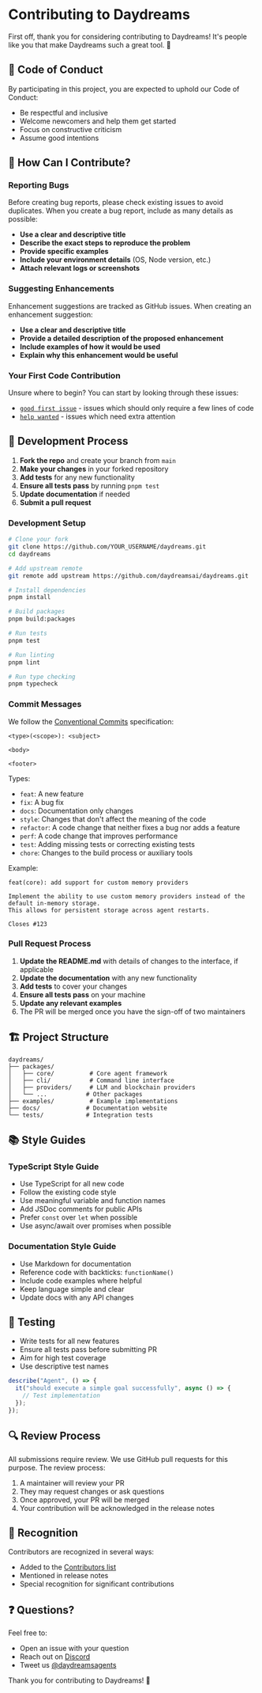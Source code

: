 # Contributing to Daydreams

First off, thank you for considering contributing to Daydreams! It's people like
you that make Daydreams such a great tool. 🎉

## 🤝 Code of Conduct

By participating in this project, you are expected to uphold our Code of
Conduct:

- Be respectful and inclusive
- Welcome newcomers and help them get started
- Focus on constructive criticism
- Assume good intentions

## 🚀 How Can I Contribute?

### Reporting Bugs

Before creating bug reports, please check existing issues to avoid duplicates.
When you create a bug report, include as many details as possible:

- **Use a clear and descriptive title**
- **Describe the exact steps to reproduce the problem**
- **Provide specific examples**
- **Include your environment details** (OS, Node version, etc.)
- **Attach relevant logs or screenshots**

### Suggesting Enhancements

Enhancement suggestions are tracked as GitHub issues. When creating an
enhancement suggestion:

- **Use a clear and descriptive title**
- **Provide a detailed description of the proposed enhancement**
- **Include examples of how it would be used**
- **Explain why this enhancement would be useful**

### Your First Code Contribution

Unsure where to begin? You can start by looking through these issues:

- [`good first issue`](https://github.com/daydreamsai/daydreams/labels/good%20first%20issue) -
  issues which should only require a few lines of code
- [`help wanted`](https://github.com/daydreamsai/daydreams/labels/help%20wanted) -
  issues which need extra attention

## 📝 Development Process

1. **Fork the repo** and create your branch from `main`
2. **Make your changes** in your forked repository
3. **Add tests** for any new functionality
4. **Ensure all tests pass** by running `pnpm test`
5. **Update documentation** if needed
6. **Submit a pull request**

### Development Setup

```bash
# Clone your fork
git clone https://github.com/YOUR_USERNAME/daydreams.git
cd daydreams

# Add upstream remote
git remote add upstream https://github.com/daydreamsai/daydreams.git

# Install dependencies
pnpm install

# Build packages
pnpm build:packages

# Run tests
pnpm test

# Run linting
pnpm lint

# Run type checking
pnpm typecheck
```

### Commit Messages

We follow the [Conventional Commits](https://www.conventionalcommits.org/)
specification:

```
<type>(<scope>): <subject>

<body>

<footer>
```

Types:

- `feat`: A new feature
- `fix`: A bug fix
- `docs`: Documentation only changes
- `style`: Changes that don't affect the meaning of the code
- `refactor`: A code change that neither fixes a bug nor adds a feature
- `perf`: A code change that improves performance
- `test`: Adding missing tests or correcting existing tests
- `chore`: Changes to the build process or auxiliary tools

Example:

```
feat(core): add support for custom memory providers

Implement the ability to use custom memory providers instead of the default in-memory storage.
This allows for persistent storage across agent restarts.

Closes #123
```

### Pull Request Process

1. **Update the README.md** with details of changes to the interface, if
   applicable
2. **Update the documentation** with any new functionality
3. **Add tests** to cover your changes
4. **Ensure all tests pass** on your machine
5. **Update any relevant examples**
6. The PR will be merged once you have the sign-off of two maintainers

## 🏗️ Project Structure

```
daydreams/
├── packages/
│   ├── core/          # Core agent framework
│   ├── cli/           # Command line interface
│   ├── providers/     # LLM and blockchain providers
│   └── ...           # Other packages
├── examples/          # Example implementations
├── docs/             # Documentation website
└── tests/            # Integration tests
```

## 📚 Style Guides

### TypeScript Style Guide

- Use TypeScript for all new code
- Follow the existing code style
- Use meaningful variable and function names
- Add JSDoc comments for public APIs
- Prefer `const` over `let` when possible
- Use async/await over promises when possible

### Documentation Style Guide

- Use Markdown for documentation
- Reference code with backticks: `functionName()`
- Include code examples where helpful
- Keep language simple and clear
- Update docs with any API changes

## 🐛 Testing

- Write tests for all new features
- Ensure all tests pass before submitting PR
- Aim for high test coverage
- Use descriptive test names

```typescript
describe("Agent", () => {
  it("should execute a simple goal successfully", async () => {
    // Test implementation
  });
});
```

## 🔍 Review Process

All submissions require review. We use GitHub pull requests for this purpose.
The review process:

1. A maintainer will review your PR
2. They may request changes or ask questions
3. Once approved, your PR will be merged
4. Your contribution will be acknowledged in the release notes

## 🎉 Recognition

Contributors are recognized in several ways:

- Added to the
  [Contributors list](https://github.com/daydreamsai/daydreams/graphs/contributors)
- Mentioned in release notes
- Special recognition for significant contributions

## ❓ Questions?

Feel free to:

- Open an issue with your question
- Reach out on [Discord](https://discord.gg/rt8ajxQvXh)
- Tweet us [@daydreamsagents](https://twitter.com/daydreamsagents)

Thank you for contributing to Daydreams! 🚀
